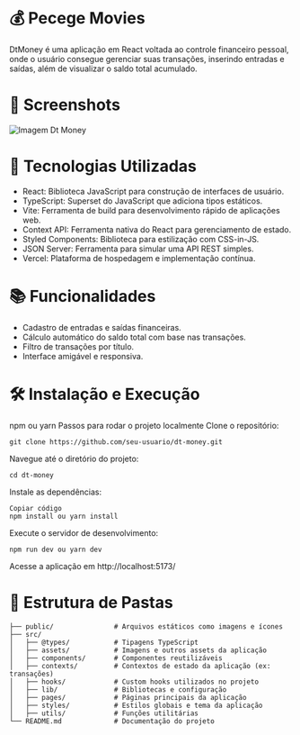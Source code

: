 # 💰 Pecege Movies
DtMoney é uma aplicação em React voltada ao controle financeiro pessoal, onde o usuário consegue gerenciar suas transações, inserindo entradas e saídas, além de visualizar o saldo total acumulado.

# 📸 Screenshots

![Imagem Dt Money](https://i.ibb.co/cD3F5vD/Captura-de-Tela-2024-09-26-a-s-15-29-59.png)

# 🚀 Tecnologias Utilizadas
- React: Biblioteca JavaScript para construção de interfaces de usuário.
- TypeScript: Superset do JavaScript que adiciona tipos estáticos.
- Vite: Ferramenta de build para desenvolvimento rápido de aplicações web.
- Context API: Ferramenta nativa do React para gerenciamento de estado.
- Styled Components: Biblioteca para estilização com CSS-in-JS.
- JSON Server: Ferramenta para simular uma API REST simples.
- Vercel: Plataforma de hospedagem e implementação contínua.

# 📚 Funcionalidades
- Cadastro de entradas e saídas financeiras.
- Cálculo automático do saldo total com base nas transações.
- Filtro de transações por título.
- Interface amigável e responsiva.

# 🛠️ Instalação e Execução
npm ou yarn
Passos para rodar o projeto localmente
Clone o repositório:

```
git clone https://github.com/seu-usuario/dt-money.git
```

Navegue até o diretório do projeto:
```
cd dt-money
```

Instale as dependências:
```
Copiar código
npm install ou yarn install
```

Execute o servidor de desenvolvimento:

```
npm run dev ou yarn dev
```

Acesse a aplicação em http://localhost:5173/

# 📂 Estrutura de Pastas
```
├── public/               # Arquivos estáticos como imagens e ícones
├── src/
│   ├── @types/           # Tipagens TypeScript
│   ├── assets/           # Imagens e outros assets da aplicação
│   ├── components/       # Componentes reutilizáveis
│   ├── contexts/         # Contextos de estado da aplicação (ex: transações)
│   ├── hooks/            # Custom hooks utilizados no projeto
│   ├── lib/              # Bibliotecas e configuração
│   ├── pages/            # Páginas principais da aplicação
│   ├── styles/           # Estilos globais e tema da aplicação
│   ├── utils/            # Funções utilitárias
└── README.md             # Documentação do projeto

```
